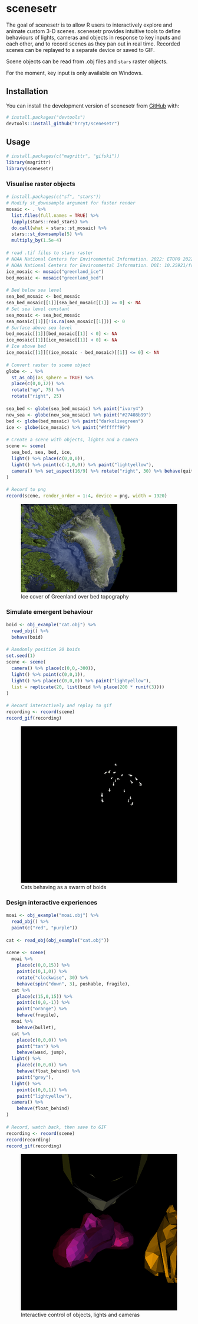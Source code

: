
<!-- README.md is generated from README.Rmd. Please edit that file -->

# scenesetr

<!-- badges: start -->
<!-- badges: end -->

The goal of scenesetr is to allow R users to interactively explore and
animate custom 3-D scenes. scenesetr provides intuitive tools to define
behaviours of lights, cameras and objects in response to key inputs and
each other, and to record scenes as they pan out in real time. Recorded
scenes can be replayed to a separate device or saved to GIF.

Scene objects can be read from .obj files and `stars` raster objects.

For the moment, key input is only available on Windows.

## Installation

You can install the development version of scenesetr from
[GitHub](https://github.com/) with:

``` r
# install.packages("devtools")
devtools::install_github("hrryt/scenesetr")
```

## Usage

``` r
# install.packages(c("magrittr", "gifski"))
library(magrittr)
library(scenesetr)
```

### Visualise raster objects

``` r
# install.packages(c("sf", "stars"))
# Modify st_downsample argument for faster render
mosaic <- . %>%
  list.files(full.names = TRUE) %>%
  lapply(stars::read_stars) %>%
  do.call(what = stars::st_mosaic) %>%
  stars::st_downsample(5) %>%
  multiply_by(1.5e-4)

# read .tif files to stars raster
# NOAA National Centers for Environmental Information. 2022: ETOPO 2022 15 Arc-Second Global Relief Model. 
# NOAA National Centers for Environmental Information. DOI: 10.25921/fd45-gt74. Accessed 01/03/2024.
ice_mosaic <- mosaic("greenland_ice")
bed_mosaic <- mosaic("greenland_bed")

# Bed below sea level
sea_bed_mosaic <- bed_mosaic
sea_bed_mosaic[[1]][sea_bed_mosaic[[1]] >= 0] <- NA 
# Set sea level constant
sea_mosaic <- sea_bed_mosaic
sea_mosaic[[1]][!is.na(sea_mosaic[[1]])] <- 0
# Surface above sea level
bed_mosaic[[1]][bed_mosaic[[1]] < 0] <- NA
ice_mosaic[[1]][ice_mosaic[[1]] < 0] <- NA
# Ice above bed
ice_mosaic[[1]][(ice_mosaic - bed_mosaic)[[1]] <= 0] <- NA

# Convert raster to scene object
globe <- . %>%
  st_as_obj(as_sphere = TRUE) %>%
  place(c(0,0,12)) %>%
  rotate("up", 75) %>%
  rotate("right", 25)

sea_bed <- globe(sea_bed_mosaic) %>% paint("ivory4")
new_sea <- globe(new_sea_mosaic) %>% paint("#27408b99")
bed <- globe(bed_mosaic) %>% paint("darkolivegreen")
ice <- globe(ice_mosaic) %>% paint("#ffffff99")

# Create a scene with objects, lights and a camera
scene <- scene(
  sea_bed, sea, bed, ice,
  light() %>% place(c(0,0,0)),
  light() %>% point(c(-1,0,0)) %>% paint("lightyellow"),
  camera() %>% set_aspect(16/9) %>% rotate("right", 30) %>% behave(quit_after_frame)
)

# Record to png
record(scene, render_order = 1:4, device = png, width = 1920)
```

<figure>
<img src="man/figures/README-greenland.png"
alt="Ice cover of Greenland over bed topography" />
<figcaption aria-hidden="true">Ice cover of Greenland over bed
topography</figcaption>
</figure>

### Simulate emergent behaviour

``` r
boid <- obj_example("cat.obj") %>%
  read_obj() %>%
  behave(boid)

# Randomly position 20 boids
set.seed(1)
scene <- scene(
  camera() %>% place(c(0,0,-300)),
  light() %>% point(c(0,0,1)),
  light() %>% place(c(0,0,0)) %>% paint("lightyellow"),
  list = replicate(20, list(boid %>% place(200 * runif(3))))
)

# Record interactively and replay to gif
recording <- record(scene)
record_gif(recording)
```

<figure>
<img src="man/figures/README-boids.gif"
alt="Cats behaving as a swarm of boids" />
<figcaption aria-hidden="true">Cats behaving as a swarm of
boids</figcaption>
</figure>

### Design interactive experiences

``` r
moai <- obj_example("moai.obj") %>%
  read_obj() %>%
  paint(c("red", "purple"))

cat <- read_obj(obj_example("cat.obj"))

scene <- scene(
  moai %>%
    place(c(0,0,15)) %>%
    point(c(0,1,0)) %>%
    rotate("clockwise", 30) %>%
    behave(spin("down", 3), pushable, fragile),
  cat %>%
    place(c(15,0,15)) %>%
    point(c(0,0,-1)) %>%
    paint("orange") %>%
    behave(fragile),
  moai %>%
    behave(bullet),
  cat %>%
    place(c(0,0,0)) %>%
    paint("tan") %>%
    behave(wasd, jump),
  light() %>%
    place(c(0,0,0)) %>%
    behave(float_behind) %>%
    paint("grey"),
  light() %>%
    point(c(0,0,1)) %>%
    paint("lightyellow"),
  camera() %>%
    behave(float_behind)
)

# Record, watch back, then save to GIF
recording <- record(scene)
record(recording)
record_gif(recording)
```

<figure>
<img src="man/figures/README-shoot.gif"
alt="Interactive control of objects, lights and cameras" />
<figcaption aria-hidden="true">Interactive control of objects, lights
and cameras</figcaption>
</figure>
